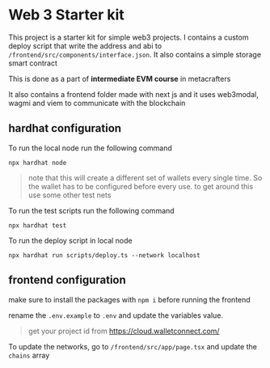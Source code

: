 # Web 3 Starter kit

This project is a starter kit for simple web3 projects. I contains a custom deploy script that write the address and abi to `/frontend/src/components/interface.json`. It also contains a simple storage smart contract

This is done as a part of **intermediate EVM course** in metacrafters

It also contains a frontend folder made with next js and it uses web3modal, wagmi and viem to communicate with the blockchain

## hardhat configuration

To run the local node run the following command

```shell
npx hardhat node
```

> note that this will create a different set of wallets every single time. So the wallet has to be configured before every use. to get around this use some other test nets

To run the test scripts run the following command

```shell
npx hardhat test
```

To run the deploy script in local node

```shell
npx hardhat run scripts/deploy.ts --network localhost
```

## frontend configuration

make sure to install the packages with `npm i` before running the frontend

rename the `.env.example` to `.env` and update the variables value.

> get your project id from https://cloud.walletconnect.com/

To update the networks, go to `/frontend/src/app/page.tsx` and update the `chains` array
